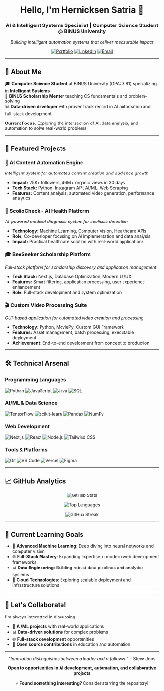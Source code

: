 <div align="center">

# Hello, I'm **Hernicksen Satria** 👋

### AI & Intelligent Systems Specialist | Computer Science Student @ BINUS University

*Building intelligent automation systems that deliver measurable impact*

[![Portfolio](https://img.shields.io/badge/Portfolio-000000?style=for-the-badge&logo=About.me&logoColor=white)](https://hernicksen.vercel.app)
[![LinkedIn](https://img.shields.io/badge/LinkedIn-0077B5?style=for-the-badge&logo=linkedin&logoColor=white)](https://www.linkedin.com/in/hernicksen-satria-658514172/)
[![Email](https://img.shields.io/badge/Email-D14836?style=for-the-badge&logo=gmail&logoColor=white)](mailto:satrianicksen@gmail.com)

</div>

---

## 🎯 About Me

🎓 **Computer Science Student** at BINUS University (GPA: 3.81) specializing in **Intelligent Systems**  
🤖 **BINUS Scholarship Mentor** teaching CS fundamentals and problem-solving  
📊 **Data-driven developer** with proven track record in AI automation and full-stack development  

**Current Focus:** Exploring the intersection of AI, data analysis, and automation to solve real-world problems

---

## 🚀 Featured Projects

### 🤖 **AI Content Automation Engine**
*Intelligent system for automated content creation and audience growth*
- **Impact:** 25K+ followers, 46M+ organic views in 30 days
- **Tech Stack:** Python, Instagram API, AI/ML, Web Scraping
- **Features:** Content analysis, automated video generation, performance analytics

### 🏥 **ScolioCheck - AI Health Platform**
*AI-powered medical diagnosis system for scoliosis detection*
- **Technology:** Machine Learning, Computer Vision, Healthcare APIs
- **Role:** Co-developer focusing on AI implementation and data analysis
- **Impact:** Practical healthcare solution with real-world applications

### 🎓 **BeeSeeker Scholarship Platform**
*Full-stack platform for scholarship discovery and application management*
- **Tech Stack:** Next.js, Database Optimization, Modern UI/UX
- **Features:** Smart filtering, application processing, user experience enhancement
- **Role:** Full-stack development and system optimization

### 🎬 **Custom Video Processing Suite**
*GUI-based application for automated video creation and processing*
- **Technology:** Python, MoviePy, Custom GUI Framework
- **Features:** Asset management, batch processing, executable deployment
- **Achievement:** End-to-end development from concept to production

---

## 🛠️ Technical Arsenal

### **Programming Languages**
![Python](https://img.shields.io/badge/Python-3776AB?style=flat-square&logo=python&logoColor=white)
![JavaScript](https://img.shields.io/badge/JavaScript-F7DF1E?style=flat-square&logo=javascript&logoColor=black)
![Java](https://img.shields.io/badge/Java-ED8B00?style=flat-square&logo=java&logoColor=white)
![SQL](https://img.shields.io/badge/SQL-4479A1?style=flat-square&logo=postgresql&logoColor=white)

### **AI/ML & Data Science**
![TensorFlow](https://img.shields.io/badge/TensorFlow-FF6F00?style=flat-square&logo=tensorflow&logoColor=white)
![scikit-learn](https://img.shields.io/badge/scikit--learn-F7931E?style=flat-square&logo=scikit-learn&logoColor=white)
![Pandas](https://img.shields.io/badge/Pandas-150458?style=flat-square&logo=pandas&logoColor=white)
![NumPy](https://img.shields.io/badge/NumPy-013243?style=flat-square&logo=numpy&logoColor=white)

### **Web Development**
![Next.js](https://img.shields.io/badge/Next.js-000000?style=flat-square&logo=next.js&logoColor=white)
![React](https://img.shields.io/badge/React-20232A?style=flat-square&logo=react&logoColor=61DAFB)
![Node.js](https://img.shields.io/badge/Node.js-43853D?style=flat-square&logo=node.js&logoColor=white)
![Tailwind CSS](https://img.shields.io/badge/Tailwind_CSS-38B2AC?style=flat-square&logo=tailwind-css&logoColor=white)

### **Tools & Platforms**
![Git](https://img.shields.io/badge/Git-F05032?style=flat-square&logo=git&logoColor=white)
![VS Code](https://img.shields.io/badge/VS_Code-007ACC?style=flat-square&logo=visual-studio-code&logoColor=white)
![Vercel](https://img.shields.io/badge/Vercel-000000?style=flat-square&logo=vercel&logoColor=white)
![Figma](https://img.shields.io/badge/Figma-F24E1E?style=flat-square&logo=figma&logoColor=white)

---

## 📈 GitHub Analytics

<div align="center">
  
![GitHub Stats](https://github-readme-stats.vercel.app/api?username=nicksens&show_icons=true&theme=tokyonight&hide_border=true&count_private=true)

![Top Languages](https://github-readme-stats.vercel.app/api/top-langs/?username=nicksens&layout=compact&theme=tokyonight&hide_border=true&langs_count=8)

![GitHub Streak](https://streak-stats.demolab.com/?user=nicksens&theme=tokyonight&hide_border=true)

</div>

---

## 🎯 Current Learning Goals

- 🔬 **Advanced Machine Learning**: Deep diving into neural networks and computer vision
- 🌐 **Full-Stack Mastery**: Expanding expertise in modern web development frameworks  
- 📊 **Data Engineering**: Building robust data pipelines and analytics systems
- 🚀 **Cloud Technologies**: Exploring scalable deployment and infrastructure solutions

---

## 🤝 Let's Collaborate!

I'm always interested in discussing:
- 🤖 **AI/ML projects** with real-world applications
- 📊 **Data-driven solutions** for complex problems
- 🌐 **Full-stack development** opportunities
- 👥 **Open source contributions** in education and automation

---

<div align="center">

*"Innovation distinguishes between a leader and a follower."* – Steve Jobs

**Open to opportunities in AI development, automation, and collaborative projects**

⭐ **Found something interesting?** Consider starring the repository!

</div>
